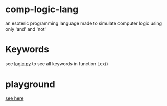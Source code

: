 # comp-logic-lang
an esoteric programming language made to simulate computer logic using only 'and' and 'not'

# Keywords
see [logic py](./logic.py) to see all keywords in function Lex()

# playground
[see here](https://icarogamer2441.github.io/logicplay/)
